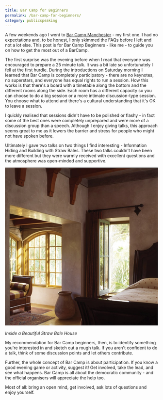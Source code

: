 ```yaml
---
title: Bar Camp for Beginners
permalink: /bar-camp-for-beginners/
category: publicspeaking
---
```

A few weekends ago I went to [Bar Camp Manchester](http://barcampmanchester.co.uk) - my first one. I had no expectations and, to be honest, I only skimmed the FAQs before I left and not a lot else. This post is for Bar Camp Beginners - like me - to guide you on how to get the most out of a BarCamp.

The first surprise was the evening before when I read that everyone was encouraged to prepare a 25 minute talk. It was a bit late so unfortunately I fell at the first hurdle. During the introductions on Saturday morning I learned that Bar Camp is completely participatory - there are no keynotes, no superstars, and everyone has equal rights to run a session. How this works is that there's a board with a timetable along the bottom and the different rooms along the side. Each room has a different capacity so you can choose to do a big session or a more intimate discussion-type session. You choose what to attend and there's a cultural understanding that it's OK to leave a session.

I quickly realised that sessions didn't have to be polished or flashy - in fact some of the best ones were completely unprepared and were more of a discussion group than a speech. Although I enjoy giving talks, this approach seems great to me as it lowers the barrier and stress for people who might not have spoken before.

Ultimately I gave two talks on two things I find interesting - Information Hiding and Building with Straw Bales. These two talks couldn't have been more different but they were warmly received with excellent questions and the atmosphere was open-minded and supportive.

![Inside a beautiful straw bale house](/img/inside-a-beautiful-straw-bale-house.jpg)

*Inside a Beautiful Straw Bale House*

My recommendation for Bar Camp beginners, then, is to identify something you're interested in and sketch out a rough talk. If you aren't confident to do a talk, think of some discussion points and let others contribute.

Further, the whole concept of Bar Camp is about participation. If you know a good evening game or activity, suggest it! Get involved, take the lead, and see what happens. Bar Camp is all about the democratic community - and the official organisers will appreciate the help too.

Most of all: bring an open mind, get involved, ask lots of questions and enjoy yourself.
